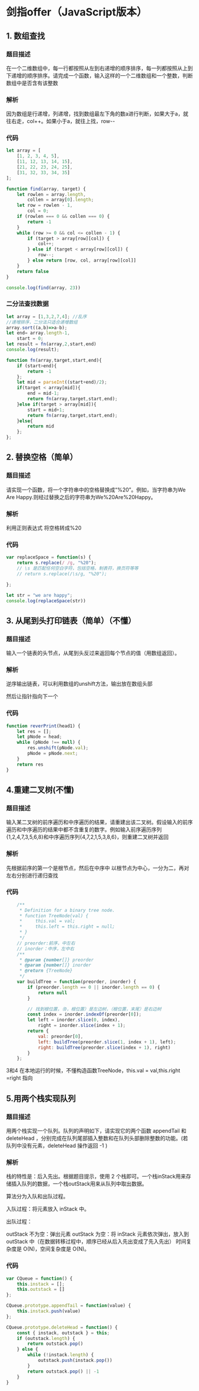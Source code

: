 # 剑指offer（JavaScript版本）

## 1. 数组查找

### 题目描述

在一个二维数组中，每一行都按照从左到右递增的顺序排序，每一列都按照从上到下递增的顺序排序。请完成一个函数，输入这样的一个二维数组和一个整数，判断数组中是否含有该整数

### 解析

因为数组是行递增，列递增，找到数组最左下角的数a进行判断，如果大于a，就往右走，col++。如果小于a，就往上找，row--

### 代码

```javascript
let array = [
    [1, 2, 3, 4, 5],
    [11, 12, 13, 14, 15],
    [21, 22, 23, 24, 25],
    [31, 32, 33, 34, 35]
];

function find(array, target) {
    let rowlen = array.length,
        collen = array[0].length;
    let row = rowlen - 1,
        col = 0;
    if (rowlen === 0 && collen === 0) {
        return -1
    }
    while (row >= 0 && col <= collen - 1) {
        if (target > array[row][col]) {
            col++;
        } else if (target < array[row][col]) {
            row--;
        } else return [row, col, array[row][col]]
    }
    return false
}

console.log(find(array, 23))
```



### 二分法查找数据

```javascript
let array = [1,3,2,7,4]; //乱序
//递增排序，二分法只适合递增数组
array.sort((a,b)=>a-b);
let end= array.length-1,
    start = 0;
let result = fn(array,2,start,end)
console.log(result);

function fn(array,target,start,end){
    if (start>end){
        return -1
    };
    let mid = parseInt((start+end)/2);
    if(target < array[mid]){
        end = mid-1;
        return fn(array,target,start,end);
    }else if(target > array[mid]){
        start = mid+1;
        return fn(array,target,start,end);
    }else{
        return mid
    };
};

```

## 2. 替换空格（简单）

### 题目描述

请实现一个函数，将一个字符串中的空格替换成“%20”。例如，当字符串为We Are Happy.则经过替换之后的字符串为We%20Are%20Happy。

### 解析

利用正则表达式 将空格转成%20

### 代码

```javascript
var replaceSpace = function(s) {
    return s.replace(/ /g, "%20");
    // \s 是匹配任何空白字符，包括空格，制表符，换页符等等
    // return s.replace(/\s/g, "%20");

};

let str = "we are happy";
console.log(replaceSpace(str))
```

## 3. 从尾到头打印链表（简单）（不懂）

### 题目描述

输入一个链表的头节点，从尾到头反过来返回每个节点的值（用数组返回）。

### 解析

逆序输出链表，可以利用数组的unshift方法，输出放在数组头部

然后让指针指向下一个

### 代码

```javascript
function reverPrint(head1) {
    let res = [];
    let pNode = head;
    while (pNode !== null) {
        res.unshift(pNode.val);
        pNode = pNode.next;
    }
    return res
}
```

## 4.重建二叉树(不懂)

### 题目描述

输入某二叉树的前序遍历和中序遍历的结果，请重建出该二叉树。假设输入的前序遍历和中序遍历的结果中都不含重复的数字。例如输入前序遍历序列{1,2,4,7,3,5,6,8}和中序遍历序列{4,7,2,1,5,3,8,6}，则重建二叉树并返回

### 解析

先根据前序的第一个是根节点，然后在中序中 以根节点为中心，一分为二，再对左右分别进行递归查找

### 代码

```javascript
    /**
     * Definition for a binary tree node.
     * function TreeNode(val) {
     *     this.val = val;
     *     this.left = this.right = null;
     * }
     */
    // preorder:前序，中左右
    // inorder：中序，左中右
    /**
     * @param {number[]} preorder
     * @param {number[]} inorder
     * @return {TreeNode}
     */
    var buildTree = function(preorder, inorder) {
        if (preorder.length == 0 || inorder.length == 0) {
            return null
        }

        // 找到根位置，（0，根位置）是左边树，（根位置，末尾）是右边树
        const index = inorder.indexOf(preorder[0]);
        let left = inorder.slice(0, index),
            right = inorder.slice(index + 1);
        return {
            val: preorder[0],
            left: buildTree(preorder.slice(1, index + 1), left);
            right: buildTree(preorder.slice(index + 1), right)
        }
    };
```

3和4 在本地运行的时候，不懂构造函数TreeNode，this.val = val,this.right =right 指向

## 5.用两个栈实现队列

### 题目描述

用两个栈实现一个队列。队列的声明如下，请实现它的两个函数 appendTail 和 deleteHead ，分别完成在队列尾部插入整数和在队列头部删除整数的功能。(若队列中没有元素，deleteHead 操作返回 -1 )

### 解析

栈的特性是：后入先出。根据题目提示，使用 2 个栈即可。一个栈inStack用来存储插入队列的数据，一个栈outStack用来从队列中取出数据。

算法分为入队和出队过程。

入队过程：将元素放入 inStack 中。

出队过程：

outStack 不为空：弹出元素
outStack 为空：将 inStack 元素依次弹出，放入到 outStack 中（在数据转移过程中，顺序已经从后入先出变成了先入先出）
时间复杂度是 O(N)，空间复杂度是 O(N)。

### 代码

```javascript
var CQueue = function() {
    this.instack = [];
    this.outstack = []
};

CQueue.prototype.appendTail = function(value) {
    this.instack.push(value)
};

CQueue.prototype.deleteHead = function() {
    const { instack, outstack } = this;
    if (outstack.length) {
        return outstack.pop()
    } else {
        while (!instack.length) {
            outstack.push(instack.pop())
        }
        return outstack.pop() || -1
    }
}
```



